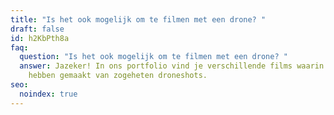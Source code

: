 ```yaml
---
title: "Is het ook mogelijk om te filmen met een drone? "
draft: false
id: h2KbPth8a
faq:
  question: "Is het ook mogelijk om te filmen met een drone? "
  answer: Jazeker! In ons portfolio vind je verschillende films waarin we gebruik
    hebben gemaakt van zogeheten droneshots.
seo:
  noindex: true
---
```

